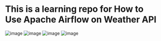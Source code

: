 # This is a learning repo for **How to Use Apache Airflow** on Weather API
![image](https://github.com/user-attachments/assets/3477ba4d-fcec-423e-b22a-c7645ac67ee8)
![image](https://github.com/user-attachments/assets/054ea583-ed55-4957-aef2-db845a628a7d)
![image](https://github.com/user-attachments/assets/b16be2fb-f015-4383-98ff-892cef6cf640)
![image](https://github.com/user-attachments/assets/34d909ac-ac81-4bc5-bd94-b38e5de8f1be)
